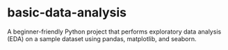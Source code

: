 # basic-data-analysis
A beginner-friendly Python project that performs exploratory data analysis (EDA) on a sample dataset using pandas, matplotlib, and seaborn.
